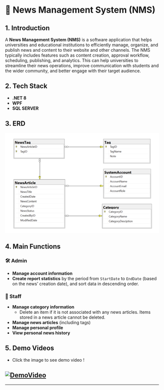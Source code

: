# 📢 News Management System (NMS)

## 1. Introduction

A **News Management System (NMS)** is a software application that helps universities and educational institutions to efficiently manage, organize, and publish news and content to their website and other channels. The NMS typically includes features such as content creation, approval workflow, scheduling, publishing, and analytics. This can help universities to streamline their news operations, improve communication with students and the wider community, and better engage with their target audience.

## 2. Tech Stack

- **.NET 8**
- **WPF**
- **SQL SERVER**

## 3. ERD

![Entity Relationship Diagram](./public/image.png)

## 4. Main Functions

### 🛠️ Admin

- **Manage account information**
- **Create report statistics** by the period from `StartDate` to `EndDate` (based on the news’ creation date), and sort data in descending order.

### 📝 Staff

- **Manage category information**
  - Delete an item if it is not associated with any news articles. Items stored in a news article cannot be deleted.
- **Manage news articles** (including tags)
- **Manage personal profile**
- **View personal news history**

## 5. Demo Videos
- Click the image to see demo video !
## [![DemoVideo](https://drive.google.com/uc?id=1k4Fvpy5esAiC7Qwe7VBG9CUBbovTwXv4)](https://drive.google.com/file/d/1EB2xa6u5P0wjefGI-wZibam_oNrliaC-/view?usp=sharing)

---
